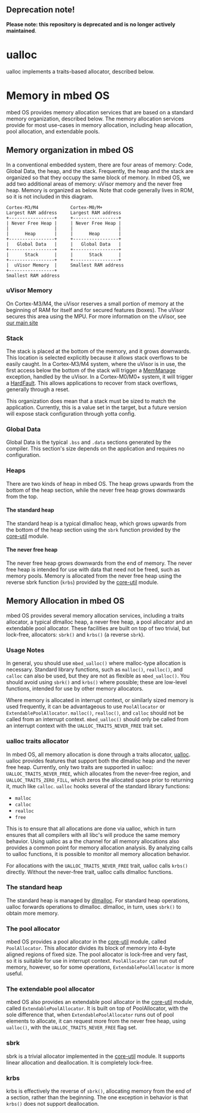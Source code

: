 ## Deprecation note!

**Please note: this repository is deprecated and is no longer actively maintained**.

# ualloc
ualloc implements a traits-based allocator, described below.

# Memory in mbed OS
mbed OS provides memory allocation services that are based on a standard memory organization, described below. The memory allocation services provide for most use-cases in memory allocation, including heap allocation, pool allocation, and extendable pools.

## Memory organization in mbed OS
In a conventional embedded system, there are four areas of memory: Code, Global Data, the heap, and the stack. Frequently, the heap and the stack are organized so that they occupy the same block of memory. In mbed OS, we add two additional areas of memory: uVisor memory and the never free heap. Memory is organized as below. Note that code generally lives in ROM, so it is not included in this diagram.

```
Cortex-M3/M4            Cortex-M0/M+        
Largest RAM address     Largest RAM address 
+-----------------+     +-----------------+ 
| Never Free Heap |     | Never Free Heap | 
|                 |     |                 | 
|      Heap       |     |      Heap       | 
+-----------------+     +-----------------+ 
|   Global Data   |     |   Global Data   | 
+-----------------+     +-----------------+ 
|      Stack      |     |      Stack      | 
+-----------------+     +-----------------+ 
|  uVisor Memory  |     Smallest RAM address
+-----------------+   
Smallest RAM address  
```

### uVisor Memory
On Cortex-M3/M4, the uVisor reserves a small portion of memory at the beginning of RAM for itself and for secured features (boxes). The uVisor secures this area using the MPU. For more information on the uVisor, see [our main site](https://www.mbed.com/en/technologies/security/uvisor/)

### Stack
The stack is placed at the bottom of the memory, and it grows downwards. This location is selected explicitly because it allows stack overflows to be easily caught. In a Cortex-M3/M4 system, where the uVisor is in use, the first access below the bottom of the stack will trigger a [MemManage](http://infocenter.arm.com/help/index.jsp?topic=/com.arm.doc.dui0552a/Cihgggbh.html) exception, handled by the uVisor. In a Cortex-M0/M0+ system, it will trigger a [HardFault](http://infocenter.arm.com/help/index.jsp?topic=/com.arm.doc.dui0497a/Babcefea.html). This allows applications to recover from stack overflows, generally through a reset.

This organization does mean that a stack must be sized to match the application. Currently, this is a value set in the target, but a future version will expose stack configuration through yotta config.

### Global Data
Global Data is the typical ``.bss`` and ``.data`` sections generated by the compiler. This section's size depends on the application and requires no configuration.

### Heaps
There are two kinds of heap in mbed OS. The heap grows upwards from the bottom of the heap section, while the never free heap grows downwards from the top.

#### The standard heap
The standard heap is a typical dlmalloc heap, which grows upwards from the bottom of the heap section using the ```sbrk``` function provided by the [core-util](https://github.com/ARMmbed/core-util) module.

#### The never free heap
The never free heap grows downwards from the end of memory. The never free heap is intended for use with data that need not be freed, such as memory pools. Memory is allocated from the never free heap using the reverse sbrk function (```krbs```) provided by the [core-util](https://github.com/ARMmbed/core-util) module.

## Memory Allocation in mbed OS
mbed OS provides several memory allocation services, including a traits allocator, a typical dlmalloc heap, a never free heap, a pool allocator and an extendable pool allocator. These facilities are built on top of two trivial, but lock-free, allocators: ```sbrk()``` and ```krbs()``` (a reverse ```sbrk```).

### Usage Notes
In general, you should use ```mbed_ualloc()``` where malloc-type allocation is necessary. Standard library functions, such as ```malloc()```, ```realloc()```, and ```calloc``` can also be used, but they are not as flexible as ```mbed_ualloc()```. You should avoid using ```sbrk()``` and ```krbs()``` where possible; these are low-level functions, intended for use by other memory allocators. 

Where memory is allocated in interrupt context, or similarly sized memory is used frequently, it can be advantageous to use ```PoolAllocator``` or ```ExtendablePoolAllocator```. ```malloc()```, ```realloc()```, and ```calloc``` should not be called from an interrupt context. ```mbed_ualloc()``` should only be called from an interrupt context with the ```UALLOC_TRAITS_NEVER_FREE``` trait set.


### ualloc traits allocator
In mbed OS, all memory allocation is done through a traits allocator, [ualloc](https://github.com/ARMmbed/ualloc). ualloc provides features that support both the dlmalloc heap and the never free heap. Currently, only two traits are supported in ualloc: ```UALLOC_TRAITS_NEVER_FREE```, which allocates from the never-free region, and ```UALLOC_TRAITS_ZERO_FILL```, which zeros the allocated space prior to returning it, much like ```calloc```. ```ualloc``` hooks several of the standard library functions:

* ```malloc```
* ```calloc```
* ```realloc```
* ```free```

This is to ensure that all allocations are done via ualloc, which in turn ensures that all compilers with all libc's will produce the same memory behavior. Using ualloc as a the channel for all memory allocations also provides a common point for memory allocation analysis. By analyzing calls to ualloc functions, it is possible to monitor all memory allocation behavior.

For allocations with the ```UALLOC_TRAITS_NEVER_FREE``` trait, ualloc calls ```krbs()``` directly. Without the never-free trait, ualloc calls dlmalloc functions.

### The standard heap
The standard heap is managed by [dlmalloc](https://github.com/ARMmbed/dlmalloc). For standard heap operations, ualloc forwards operations to dlmalloc. dlmalloc, in turn, uses ```sbrk()``` to obtain more memory.

### The pool allocator
mbed OS provides a pool allocator in the [core-util](https://github.com/ARMmbed/core-util) module, called ```PoolAllocator```. This allocator divides its block of memory into 4-byte aligned regions of fixed size. The pool allocator is lock-free and very fast, so it is suitable for use in interrupt context. ```PoolAllocator``` can run out of memory, however, so for some operations, ```ExtendablePoolAllocator``` is more useful.

### The extendable pool allocator
mbed OS also provides an extendable pool allocator in the [core-util](https://github.com/ARMmbed/core-util) module, called ```ExtendablePoolAllocator```. It is built on top of PoolAllocator, with the sole difference that, when ```ExtendablePoolAllocator``` runs out of pool elements to allocate, it can request more from the never free heap, using ```ualloc()```, with the ```UALLOC_TRAITS_NEVER_FREE``` flag set.

### sbrk
sbrk is a trivial allocator implemented in the [core-util](https://github.com/ARMmbed/core-util) module. It supports linear allocation and deallocation. It is completely lock-free.

### krbs
krbs is effectively the reverse of ```sbrk()```, allocating memory from the end of a section, rather than the beginning. The one exception in behavior is that ```krbs()``` does not support deallocation.

